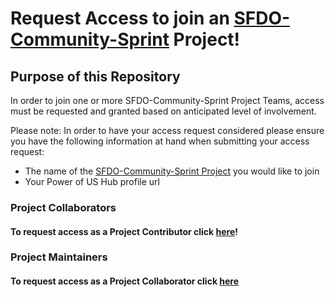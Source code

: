 # Request Access to join an [SFDO-Community-Sprint](https://github.com/SFDO-Community-Sprints) Project!

## Purpose of this Repository

In order to join one or more SFDO-Community-Sprint Project Teams, access must be requested and granted based on anticipated level of involvement.

Please note: In order to have your access request considered please ensure you have the following information at hand when submitting your access request:

- The name of the [SFDO-Community-Sprint Project](https://github.com/SFDO-Community-Sprints) you would like to join
- Your Power of US Hub profile url

### Project Collaborators

#### To request access as a Project Contributor click [here](https://github.com/jacebryan/Request-Access/issues/new?assignees=jacebryan&labels=Access+-+Contributor&template=contributor-access.md&title=Contributor+Access+Request)!

### Project Maintainers

#### To request access as a Project Collaborator click [here](https://github.com/jacebryan/Request-Access/issues/new?assignees=jacebryan&labels=Access+-+Collaborator&template=collaborator-access.md&title=Collaborator+Access+Request)
